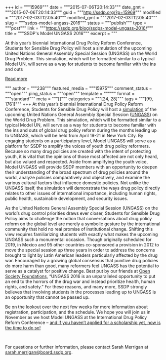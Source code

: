 +++
id = """15969"""
date = """2015-07-06T20:14:33"""
date_gmt = """2015-07-06T20:14:33"""
guid = """http://ssdp.org/?p=15969"""
modified = """2017-02-03T12:05:40"""
modified_gmt = """2017-02-03T12:05:40"""
slug = """ssdps-model-ungass-2016"""
status = """publish"""
type = """post"""
link = """https://ssdp.org/blog/ssdps-model-ungass-2016/"""
title = """SSDP&#039;s Model UNGASS 2016"""
excerpt = """<p>At this year’s biennial International Drug Policy Reform Conference, Students for Sensible Drug Policy will host a simulation of the upcoming United Nations General Assembly Special Session (UNGASS) on the World Drug Problem. This simulation, which will be formatted similar to a typical Model UN, will serve as a way for students to become familiar with the ins and outs</p>
<div class="h10"></div>
<p><a class="more-link2 flat" href="https://ssdp.org/blog/ssdps-model-ungass-2016/">Read more</a></p>
"""
author = """238"""
featured_media = """15975"""
comment_status = """open"""
ping_status = """open"""
template = """"""
format = """standard"""
meta = """[]"""
categories = """[24, 28]"""
tags = """[99, 1761]"""
+++
At this year’s biennial International Drug Policy Reform Conference, Students for Sensible Drug Policy will host a <a href="http://ssdp.org/events/model-ungass/" target="_blank">simulation</a> of the upcoming United Nations General Assembly Special Session (<a href="http://www.unodc.org/ungass2016/" target="_blank">UNGASS</a>) on the World Drug Problem. This simulation, which will be formatted similar to a typical Model UN, will serve as a way for students to become familiar with the ins and outs of global drug policy reform during the months leading up to UNGASS, which will be held from April 19-21 in New York City. By engaging students on a participatory level, Model UNGASS will serve as a platform for SSDP to amplify the voices of youth drug policy reformers. Because so many drug policies are created with the intent of protecting youth, it is vital that the opinions of those most affected are not only heard, but also valued and respected. Aside from amplifying the youth voice, Model UNGASS will provide SSDP members with an opportunity to deepen their understanding of the broad spectrum of drug policies around the world, analyze policies comparatively and objectively, and examine the various cultural factors that influence domestic policies. Not unlike the UNGASS itself, the simulation will demonstrate the ways drug policy directly relates to other issues of international importance, including human rights, public health, sustainable development, and security issues.

As the United Nations General Assembly Special Session (UNGASS) on the world’s drug control priorities draws ever closer, Students for Sensible Drug Policy aims to challenge the notion that conversations about drug policy reform on the global level are merely a symbolic gesture by the international community that hold no real promise of institutional change. Shifting this view requires familiarizing students with exactly what makes the upcoming UNGASS such a monumental occasion. Though originally scheduled for 2019, in Mexico and 95 other countries co-sponsored a provision in 2012 to move the special session up three years in order to address the concerns brought to light by Latin American leaders particularly affected by the drug war. Encouraged by a growing global consensus that punitive drug policies do more harm than good, many reformers feel UNGASS has the potential to serve as a catalyst for positive change. Best put by our friends at <a href="http://www.opensocietyfoundations.org/explainers/what-ungass-2016" target="_blank">Open Society Foundations</a>, “UNGASS 2016 is an unparalleled opportunity to put an end to the horrors of the drug war and instead prioritize health, human rights, and safety.” For these reasons, and many more, SSDP strongly believes that involving students in the processes leading up to UNGASS is an opportunity that cannot be passed up.

Be on the lookout over the next few weeks for more information about registration, participation, and the schedule. We hope you will join us in November as we host Model UNGASS at the International Drug Policy Reform Conference &#8211; <a href="http://ssdp.org/news/blog/dpa-scholarship-faqs/" target="_blank">and if you haven’t applied for a scholarship yet, now is the time to do so!</a>

&nbsp;

For questions or further information, please contact Sarah Merrigan at <a href="mailto:sarah.merrigan@board.ssdp.org" target="_blank">sarah.merrigan@board.ssdp.org</a>.
